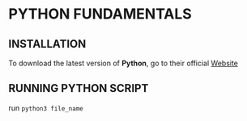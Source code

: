 # PYTHON FUNDAMENTALS

## INSTALLATION

To download the latest version of **Python**, go to their official [Website](https://python.org/)

## RUNNING PYTHON SCRIPT

run `python3 file_name`
